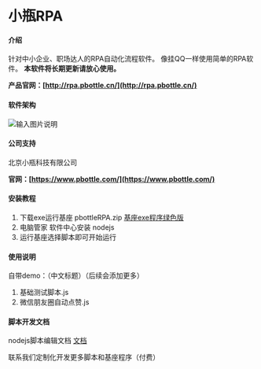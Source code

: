 #  小瓶RPA

#### 介绍
针对中小企业、职场达人的RPA自动化流程软件。
像挂QQ一样使用简单的RPA软件。 **本软件将长期更新请放心使用。** 

 **产品官网：[http://rpa.pbottle.cn/](http://rpa.pbottle.cn/)** 

#### 软件架构

![输入图片说明](https://images.gitee.com/uploads/images/2021/1126/130823_ef4a3e3b_799608.png "2111021453106180e0566ebe4.png")


#### 公司支持

北京小瓶科技有限公司

 **官网：[https://www.pbottle.com/](https://www.pbottle.com/)** 


#### 安装教程

1.  下载exe运行基座  pbottleRPA.zip  [基座exe程序绿色版](https://gitee.com/pbottle/pbottle-rpa/releases)
2.  电脑管家 软件中心安装 nodejs
3.  运行基座选择脚本即可开始运行

#### 使用说明

自带demo：（中文标题）（后续会添加更多）
1.  基础测试脚本.js
2.  微信朋友圈自动点赞.js



#### 脚本开发文档

nodejs脚本编辑文档
[文档](https://gitee.com/pbottle/pbottle-rpa/blob/master/pbottleRPA.js)

联系我们定制化开发更多脚本和基座程序（付费）
